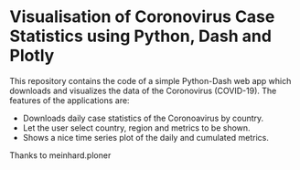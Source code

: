 # Visualisation of Coronovirus Case Statistics using Python, Dash and Plotly

This repository contains the code of a simple Python-Dash web app which downloads and visualizes the data of the Coronovirus (COVID-19). The features of the applications are:

* Downloads daily case statistics of the Coronoavirus by country.
* Let the user select country, region and metrics to be shown.
* Shows a nice time series plot of the daily and cumulated metrics.

Thanks to meinhard.ploner

